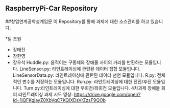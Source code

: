 ## RaspberryPi-Car Repository
##창업연계공학설계입문
이 Repository를 통해 과제에 대한 소스관리를 하고 있습니다.

*팀 조원
* 장태진
* 장한영
* 장우석
Huddle.py: 움직이는 구동체와 장애물 사이의 거리를 반환하는 모듈입니다.
LineSensor.py: 라인트레이싱에 관련된 데이터 집합 모듈입니다.
LineSensorData.py: 라인트레이싱에 관련된 데이터 선언 모듈입니다.
R.py:  전체적인 변수를 저장하는 모듈입니다.
Run.py: 라인트레이싱에 대한 전진/후진 모듈입니다.
Turn.py:라인트레이싱에 대한 우회전/좌회전 모듈입니다.
4차과제 장애물 회피 라인트레이싱 과제 시도 영상: <https://drive.google.com/open?id=1jQFKgjayZ0XbVqC7KQlXDsVrZzsF9QOb>

